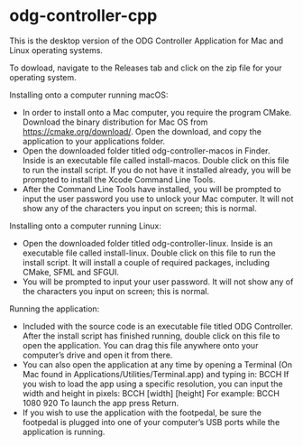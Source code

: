 # odg-controller-cpp

This is the desktop version of the ODG Controller Application for Mac and Linux operating systems. 

To dowload, navigate to the Releases tab and click on the zip file for your operating system.


Installing onto a computer running macOS:
* In order to install onto a Mac computer, you require the program CMake. Download the binary distribution for Mac OS from https://cmake.org/download/. Open the download, and copy the application to your applications folder.
* Open the downloaded folder titled odg-controller-macos in Finder. Inside is an executable file called install-macos. Double click on this file to run the install script. If you do not have it installed already, you will be prompted to install the Xcode Command Line Tools.
* After the Command Line Tools have installed, you will be prompted to input the user password you use to unlock your Mac computer. It will not show any of the characters you input on screen; this is normal.


Installing onto a computer running Linux:
* Open the downloaded folder titled odg-controller-linux. Inside is an executable file called install-linux. Double click on this file to run the install script. It will install a couple of required packages, including CMake, SFML and SFGUI.
* You will be prompted to input your user password. It will not show any of the characters you input on screen; this is normal.


Running the application:
* Included with the source code is an executable file titled ODG Controller. After the install script has finished running, double click on this file to open the application. You can drag this file anywhere onto your computer’s drive and open it from there.
* You can also open the application at any time by opening a Terminal (On Mac found in Applications/Utilities/Terminal.app) and typing in:
		BCCH
	If you wish to load the app using a specific resolution, you can input the width and height in pixels:
		BCCH [width] [height]
	For example: 
		BCCH 1080 920
	To launch the app press Return.
* If you wish to use the application with the footpedal, be sure the footpedal is plugged into one of your computer’s USB ports while the application is running.